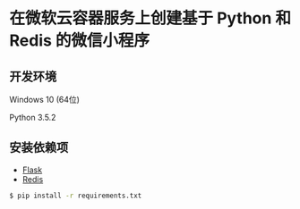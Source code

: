 # 在微软云容器服务上创建基于 Python 和 Redis 的微信小程序

## 开发环境
Windows 10 (64位)

Python 3.5.2

## 安装依赖项

- [Flask](http://flask.pocoo.org/)
- [Redis](https://github.com/rgl/redis/downloads)

```bash
$ pip install -r requirements.txt
```


